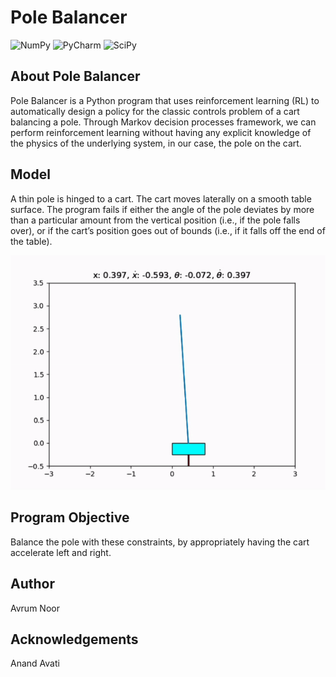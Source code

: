 # Pole Balancer

![NumPy](https://img.shields.io/badge/numpy-%23013243.svg?style=for-the-badge&logo=numpy&logoColor=white) ![PyCharm](https://img.shields.io/badge/pycharm-143?style=for-the-badge&logo=pycharm&logoColor=black&color=black&labelColor=green) ![SciPy](https://img.shields.io/badge/SciPy-%230C55A5.svg?style=for-the-badge&logo=scipy&logoColor=%white)

## About Pole Balancer
Pole Balancer is a Python program that uses reinforcement learning (RL) to automatically design a policy for the classic controls problem of a cart balancing a pole. Through Markov decision processes framework, we can perform reinforcement learning without having any explicit knowledge of the physics of the underlying system, in our case, the pole on the cart.

## Model
A thin pole is hinged to a cart. The cart moves laterally on a smooth table surface. The program fails if either the angle of the pole deviates by more than a particular amount from the vertical position (i.e., if the pole falls over), or if the cart’s position goes out of bounds (i.e., if it falls off the end of the table). 

![Pole being balanced](./images/sample_demo.gif) 

## Program Objective
Balance the pole with these constraints, by appropriately having the cart accelerate left and right.

## Author
Avrum Noor

## Acknowledgements
Anand Avati 
